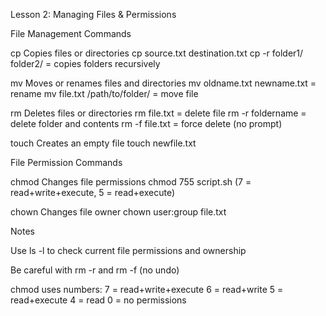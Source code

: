 Lesson 2: Managing Files & Permissions 

File Management Commands

cp
Copies files or directories
cp source.txt destination.txt
cp -r folder1/ folder2/ = copies folders recursively

mv
Moves or renames files and directories
mv oldname.txt newname.txt = rename
mv file.txt /path/to/folder/ = move file

rm
Deletes files or directories
rm file.txt = delete file
rm -r foldername = delete folder and contents
rm -f file.txt = force delete (no prompt)

touch
Creates an empty file
touch newfile.txt

File Permission Commands

chmod
Changes file permissions
chmod 755 script.sh
(7 = read+write+execute, 5 = read+execute)

chown
Changes file owner
chown user:group file.txt

Notes

Use ls -l to check current file permissions and ownership

Be careful with rm -r and rm -f (no undo)

chmod uses numbers:
7 = read+write+execute
6 = read+write
5 = read+execute
4 = read
0 = no permissions

